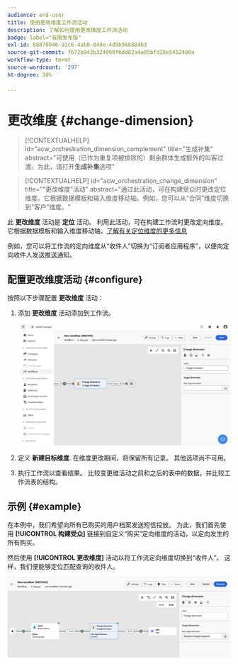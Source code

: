 ```yaml
---
audience: end-user
title: 使用更改维度工作流活动
description: 了解如何使用更改维度工作流活动
badge: label="有限发布版"
exl-id: 08870946-91c6-4ab0-84de-4d9b968884b3
source-git-commit: fb72b943b324990f6dd82a4a05bfd28e5452480a
workflow-type: tm+mt
source-wordcount: '297'
ht-degree: 30%

---
```


# 更改维度 {#change-dimension}

>[!CONTEXTUALHELP]
>id="acw_orchestration_dimension_complement"
>title="生成补集"
>abstract="可使用（已作为重复项被排除的）剩余群体生成额外的叫客过渡。为此，请打开&#x200B;**生成补集**&#x200B;选项"

>[!CONTEXTUALHELP]
>id="acw_orchestration_change_dimension"
>title="“更改维度”活动"
>abstract="通过此活动，可在构建受众时更改定位维度。它根据数据模板和输入维度移动轴。例如，您可以从“合同”维度切换到“客户”维度。"

此 **更改维度** 活动是 **定位** 活动。 利用此活动，可在构建工作流时更改定向维度。 它根据数据模板和输入维度移动轴。[了解有关定位维度的更多信息](../../audience/about-recipients.md#targeting-dimensions)

例如，您可以将工作流的定向维度从“收件人”切换为“订阅者应用程序”，以便向定向收件人发送推送通知。

## 配置更改维度活动 {#configure}

按照以下步骤配置 **更改维度** 活动：

1. 添加 **更改维度** 活动添加到工作流。

   ![](../assets/workflow-change-dimension.png)

1. 定义 **新建目标维度**. 在维度更改期间，将保留所有记录。 其他选项尚不可用。

1. 执行工作流以查看结果。 比较变更维活动之前和之后的表中的数据，并比较工作流表的结构。

## 示例 {#example}

在本例中，我们希望向所有已购买的用户档案发送短信投放。 为此，我们首先使用 **[!UICONTROL 构建受众]** 链接到自定义“购买”定向维度的活动，以定向发生的所有购买。

然后使用 **[!UICONTROL 更改维度]** 活动以将工作流定向维度切换到“收件人”。 这样，我们便能够定位匹配查询的收件人。

![](../assets/workflow-change-dimension-example.png)
